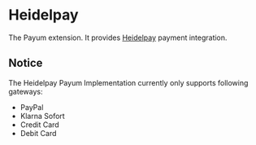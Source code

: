 # Heidelpay
The Payum extension. It provides [Heidelpay](https://www.heidelpay.com) payment integration.

## Notice
The Heidelpay Payum Implementation currently only supports following gateways:
 - PayPal
 - Klarna Sofort
 - Credit Card
 - Debit Card
